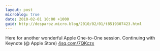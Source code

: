```yaml
---
layout: post
microblog: true
date: 2010-02-01 10:00 +1000
guid: http://desparoz.micro.blog/2010/02/01/t8519307423.html
---
```

Here for another wonderful Apple One-to-One session. Continuing with Keynote (@ Apple Store) [4sq.com/7QKczx](http://4sq.com/7QKczx)
